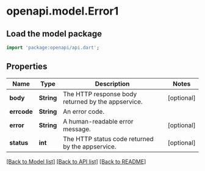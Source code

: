 # openapi.model.Error1

## Load the model package
```dart
import 'package:openapi/api.dart';
```

## Properties
Name | Type | Description | Notes
------------ | ------------- | ------------- | -------------
**body** | **String** | The HTTP response body returned by the appservice. | [optional] 
**errcode** | **String** | An error code. | 
**error** | **String** | A human-readable error message. | [optional] 
**status** | **int** | The HTTP status code returned by the appservice. | [optional] 

[[Back to Model list]](../README.md#documentation-for-models) [[Back to API list]](../README.md#documentation-for-api-endpoints) [[Back to README]](../README.md)


